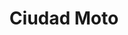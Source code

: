 ---
title: "Ciudad Moto"
url: /ciudad-autonoma-de-buenos-aires/ciudad-moto/
shop: piezas de automóviles
---